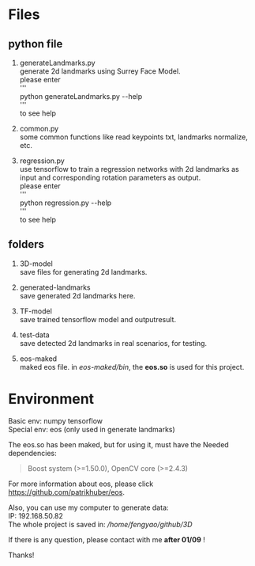 Files  
============

python file  
-----------
1. generateLandmarks.py  
generate 2d landmarks using Surrey Face Model.  
please enter  
'''  
python generateLandmarks.py --help  
'''  
to see help  

2. common.py  
some common functions like read keypoints txt, landmarks normalize, etc.  

3. regression.py  
use tensorflow to train a regression networks with 2d landmarks as input and corresponding rotation parameters as output.   
please enter  
'''  
python regression.py --help  
'''  
to see help  

folders  
-----------
1. 3D-model  
save files for generating 2d landmarks.  

2. generated-landmarks  
save generated 2d landmarks here.  

3. TF-model  
save trained tensorflow model and outputresult.  

4. test-data  
save detected 2d landmarks in real scenarios, for testing.  

5. eos-maked  
maked eos file. in *eos-maked/bin*, the **eos.so** is used for this project.  


Environment
==============
Basic env: numpy tensorflow  
Special env: eos (only used in generate landmarks)  

The eos.so has been maked, but for using it, must have the Needed dependencies:  
> Boost system (>=1.50.0), OpenCV core (>=2.4.3)  

For more information about eos, please click https://github.com/patrikhuber/eos.  

Also, you can use my computer to generate data:  
IP: 192.168.50.82  
The whole project is saved in: */home/fengyao/github/3D*  

If there is any question, please contact with me **after 01/09** !

Thanks!

